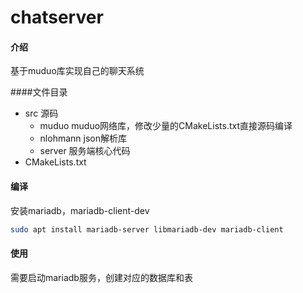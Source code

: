 # chatserver

#### 介绍
基于muduo库实现自己的聊天系统

####文件目录
- src 源码
    - muduo muduo网络库，修改少量的CMakeLists.txt直接源码编译
    - nlohmann json解析库
    - server 服务端核心代码
- CMakeLists.txt

#### 编译
安装mariadb，mariadb-client-dev
~~~bash
sudo apt install mariadb-server libmariadb-dev mariadb-client
~~~
#### 使用
需要启动mariadb服务，创建对应的数据库和表
